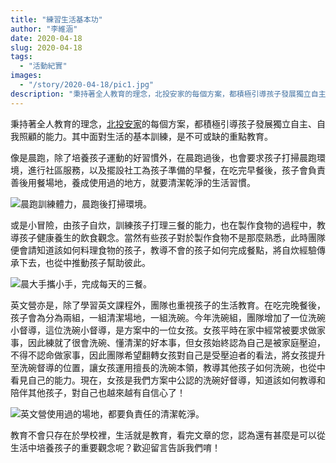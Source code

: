 ```yaml
---
title: "練習生活基本功"
author: "李維涵"
date: 2020-04-18
slug: 2020-04-18
tags:
  - "活動紀實"
images: 
  - "/story/2020-04-18/pic1.jpg"
description: "秉持著全人教育的理念，北投安家的每個方案，都積極引導孩子發展獨立自主、自我照顧的能力。其中面對生活的基本訓練，是不可或缺的重點教育。"
---
```


秉持著全人教育的理念，<u>北投安家</u>的每個方案，都積極引導孩子發展獨立自主、自我照顧的能力。其中面對生活的基本訓練，是不可或缺的重點教育。

像是晨跑，除了培養孩子運動的好習慣外，在晨跑過後，也會要求孩子打掃晨跑環境，進行社區服務，以及擺設社工為孩子準備的早餐，在吃完早餐後，孩子會負責善後用餐場地，養成使用過的地方，就要清潔乾淨的生活習慣。

![晨跑訓練體力，晨跑後打掃環境。](pic1.jpg "晨跑訓練體力，晨跑後打掃環境。")

或是小冒險，由孩子自炊，訓練孩子打理三餐的能力，也在製作食物的過程中，教導孩子健康養生的飲食觀念。當然有些孩子對於製作食物不是那麼熟悉，此時團隊便會請知道該如何料理食物的孩子，教導不會的孩子如何完成餐點，將自炊經驗傳承下去，也從中推動孩子幫助彼此。

![晨大手攜小手，完成每天的三餐。](pic2.jpg "晨大手攜小手，完成每天的三餐。")

英文營亦是，除了學習英文課程外，團隊也重視孩子的生活教育。在吃完晚餐後，孩子會為分為兩組，一組清潔場地，一組洗碗。今年洗碗組，團隊增加了一位洗碗小督導，這位洗碗小督導，是方案中的一位女孩。女孩平時在家中經常被要求做家事，因此練就了很會洗碗、懂清潔的好本事，但女孩始終認為自己是被家庭壓迫，不得不認命做家事，因此團隊希望翻轉女孩對自己是受壓迫者的看法，將女孩提升至洗碗督導的位置，讓女孩運用擅長的洗碗本領，教導其他孩子如何洗碗，也從中看見自己的能力。現在，女孩是我們方案中公認的洗碗好督導，知道該如何教導和陪伴其他孩子，對自己也越來越有自信心了！

![英文營使用過的場地，都要負責任的清潔乾淨。](pic3.jpg "英文營使用過的場地，都要負責任的清潔乾淨。")

教育不會只存在於學校裡，生活就是教育，看完文章的您，認為還有甚麼是可以從生活中培養孩子的重要觀念呢？歡迎留言告訴我們唷！

